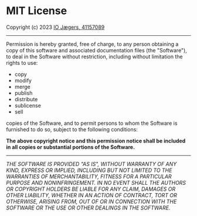 # MIT License
Copyright (c) 2023 [IO Jægers, 41157089](https://datacvr.virk.dk/enhed/virksomhed/41157089)

 ---- ----
Permission is hereby granted, free of charge,
to any person obtaining a copy of this software and associated documentation
files (the "Software"), to deal in the Software without restriction,
including without limitation the rights to use:
* copy
* modify
* merge
* publish
* distribute
* sublicense
* sell

copies of the Software, and to permit persons to whom the Software is
furnished to do so, subject to the following conditions:

__The above copyright notice and this permission
notice shall be included in all copies
or substantial portions of the Software.__

 ---- ----
_THE SOFTWARE IS PROVIDED "AS IS", WITHOUT WARRANTY OF ANY KIND, EXPRESS OR
IMPLIED, INCLUDING BUT NOT LIMITED TO THE WARRANTIES OF MERCHANTABILITY,
FITNESS FOR A PARTICULAR PURPOSE AND NONINFRINGEMENT. IN NO EVENT SHALL THE
AUTHORS OR COPYRIGHT HOLDERS BE LIABLE FOR ANY CLAIM, DAMAGES OR OTHER
LIABILITY, WHETHER IN AN ACTION OF CONTRACT, TORT OR OTHERWISE, ARISING FROM,
OUT OF OR IN CONNECTION WITH THE SOFTWARE OR THE USE OR OTHER DEALINGS IN THE
SOFTWARE._

